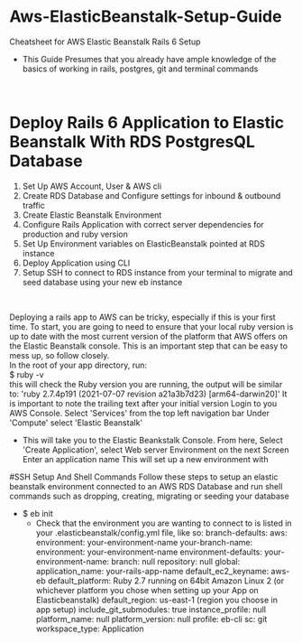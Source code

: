 # Aws-ElasticBeanstalk-Setup-Guide
Cheatsheet for AWS Elastic Beanstalk Rails 6 Setup </br>
- This Guide Presumes that you already have ample knowledge of the basics of working in rails, postgres, git and terminal commands
</br>

# Deploy Rails 6 Application to Elastic Beanstalk With RDS PostgresQL Database
  1) Set Up AWS Account, User & AWS cli
  2) Create RDS Database and Configure settings for inbound & outbound traffic
  3) Create Elastic Beanstalk Environment 
  4) Configure Rails Application with correct server dependencies for production and ruby version
  5) Set Up Environment variables on ElasticBeanstalk pointed at RDS instance
  6) Deploy Application using CLI
  7) Setup SSH to connect to RDS instance from your terminal to migrate and seed database using your new eb instance
  </br>
  
Deploying a rails app to AWS can be tricky, especially if this is your first time. To start, you are going to need to ensure that your local ruby version is up to date with the most current version of the platform that AWS offers on the Elastic Beanstalk console. This is an important step that can be easy to mess up, so follow closely.
</br>
  In the root of your app directory, run: 
  </br>
  $ ruby -v
  </br>
  this will check the Ruby version you are running, the output will be similar to: 'ruby 2.7.4p191 (2021-07-07 revision a21a3b7d23) [arm64-darwin20]'
  It is important to note the trailing text after your initial version
  Login to you AWS Console. 
  Select 'Services' from the top left navigation bar 
  Under 'Compute' select 'Elastic Beanstalk'
  - This will take you to the Elastic Beankstalk Console. From here, Select 'Create Application', select Web server Environment 
  on the next Screen Enter an application name
This will set up a new environment with  

#SSH Setup And Shell Commands
Follow these steps to setup an elastic beanstalk environment connected to an AWS RDS Database and run shell commands such as dropping, creating, migrating or seeding your database 
  - $ eb init 
    - Check that the environment you are wanting to connect to is listed in your .elasticbeanstalk/config.yml file, like so:
      branch-defaults:
        aws:
          environment: your-environment-name
        your-branch-name:
          environment: your-environment-name
      environment-defaults:
        your-environment-name:
          branch: null
          repository: null
      global:
        application_name: your-rails-app-name
        default_ec2_keyname: aws-eb
        default_platform: Ruby 2.7 running on 64bit Amazon Linux 2 (or whichever platform you chose when setting up your App on Elasticbeanstalk)
        default_region: us-east-1 (region you choose in app setup)
        include_git_submodules: true
        instance_profile: null
        platform_name: null
        platform_version: null
        profile: eb-cli
        sc: git
        workspace_type: Application

